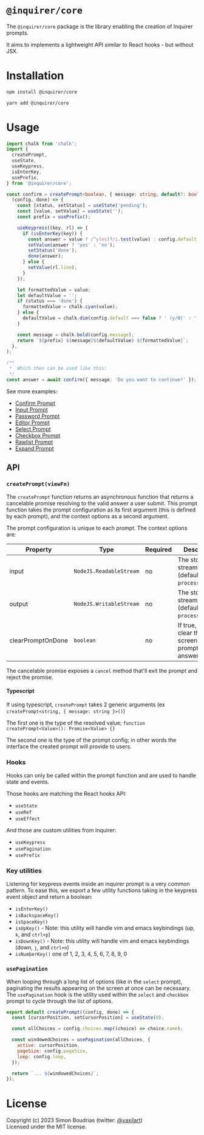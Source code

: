 # `@inquirer/core`

The `@inquirer/core` package is the library enabling the creation of Inquirer prompts.

It aims to implements a lightweight API similar to React hooks - but without JSX.

# Installation

```sh
npm install @inquirer/core

yarn add @inquirer/core
```

# Usage

```ts
import chalk from 'chalk';
import {
  createPrompt,
  useState,
  useKeypress,
  isEnterKey,
  usePrefix,
} from '@inquirer/core';

const confirm = createPrompt<boolean, { message: string; default?: boolean }>(
  (config, done) => {
    const [status, setStatus] = useState('pending');
    const [value, setValue] = useState('');
    const prefix = usePrefix();

    useKeypress((key, rl) => {
      if (isEnterKey(key)) {
        const answer = value ? /^y(es)?/i.test(value) : config.default !== false;
        setValue(answer ? 'yes' : 'no');
        setStatus('done');
        done(answer);
      } else {
        setValue(rl.line);
      }
    });

    let formattedValue = value;
    let defaultValue = '';
    if (status === 'done') {
      formattedValue = chalk.cyan(value);
    } else {
      defaultValue = chalk.dim(config.default === false ? ' (y/N)' : ' (Y/n)');
    }

    const message = chalk.bold(config.message);
    return `${prefix} ${message}${defaultValue} ${formattedValue}`;
  },
);

/**
 *  Which then can be used like this:
 */
const answer = await confirm({ message: 'Do you want to continue?' });
```

See more examples:

- [Confirm Prompt](https://github.com/SBoudrias/Inquirer.js/blob/master/packages/confirm/src/index.mts)
- [Input Prompt](https://github.com/SBoudrias/Inquirer.js/blob/master/packages/input/src/index.mts)
- [Password Prompt](https://github.com/SBoudrias/Inquirer.js/blob/master/packages/password/src/index.mts)
- [Editor Prompt](https://github.com/SBoudrias/Inquirer.js/blob/master/packages/editor/src/index.mts)
- [Select Prompt](https://github.com/SBoudrias/Inquirer.js/blob/master/packages/select/src/index.mts)
- [Checkbox Prompt](https://github.com/SBoudrias/Inquirer.js/blob/master/packages/checkbox/src/index.mts)
- [Rawlist Prompt](https://github.com/SBoudrias/Inquirer.js/blob/master/packages/rawlist/src/index.mts)
- [Expand Prompt](https://github.com/SBoudrias/Inquirer.js/blob/master/packages/expand/src/index.mts)

## API

### `createPrompt(viewFn)`

The `createPrompt` function returns an asynchronous function that returns a cancelable promise resolving to the valid answer a user submit. This prompt function takes the prompt configuration as its first argument (this is defined by each prompt), and the context options as a second argument.

The prompt configuration is unique to each prompt. The context options are:

| Property          | Type                    | Required | Description                                                  |
| ----------------- | ----------------------- | -------- | ------------------------------------------------------------ |
| input             | `NodeJS.ReadableStream` | no       | The stdin stream (defaults to `process.stdin`)               |
| output            | `NodeJS.WritableStream` | no       | The stdout stream (defaults to `process.stdout`)             |
| clearPromptOnDone | `boolean`               | no       | If true, we'll clear the screen after the prompt is answered |

The cancelable promise exposes a `cancel` method that'll exit the prompt and reject the promise.

#### Typescript

If using typescript, `createPrompt` takes 2 generic arguments (ex `createPrompt<string, { message: string }>()`)

The first one is the type of the resolved value; `function createPrompt<Value>(): Promise<Value> {}`

The second one is the type of the prompt config; in other words the interface the created prompt will provide to users.

### Hooks

Hooks can only be called within the prompt function and are used to handle state and events.

Those hooks are matching the React hooks API:

- `useState`
- `useRef`
- `useEffect`

And those are custom utilities from Inquirer:

- `useKeypress`
- `usePagination`
- `usePrefix`

### Key utilities

Listening for keypress events inside an inquirer prompt is a very common pattern. To ease this, we export a few utility functions taking in the keypress event object and return a boolean:

- `isEnterKey()`
- `isBackspaceKey()`
- `isSpaceKey()`
- `isUpKey()` - Note: this utility will handle vim and emacs keybindings (up, `k`, and `ctrl+p`)
- `isDownKey()` - Note: this utility will handle vim and emacs keybindings (down, `j`, and `ctrl+n`)
- `isNumberKey()` one of 1, 2, 3, 4, 5, 6, 7, 8, 9, 0

### `usePagination`

When looping through a long list of options (like in the `select` prompt), paginating the results appearing on the screen at once can be necessary. The `usePagination` hook is the utility used within the `select` and `checkbox` prompt to cycle through the list of options.

```js
export default createPrompt((config, done) => {
  const [cursorPosition, setCursorPosition] = useState(0);

  const allChoices = config.choices.map((choice) => choice.name);

  const windowedChoices = usePagination(allChoices, {
    active: cursorPosition,
    pageSize: config.pageSize,
    loop: config.loop,
  });

  return `... ${windowedChoices}`;
});
```

# License

Copyright (c) 2023 Simon Boudrias (twitter: [@vaxilart](https://twitter.com/Vaxilart))<br/>
Licensed under the MIT license.
